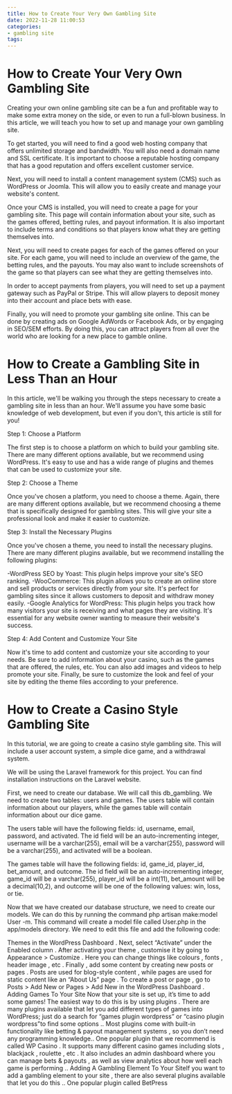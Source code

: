 ```yaml
---
title: How to Create Your Very Own Gambling Site
date: 2022-11-28 11:00:53
categories:
- gambling site
tags:
---
```



#  How to Create Your Very Own Gambling Site

Creating your own online gambling site can be a fun and profitable way to make some extra money on the side, or even to run a full-blown business. In this article, we will teach you how to set up and manage your own gambling site.

To get started, you will need to find a good web hosting company that offers unlimited storage and bandwidth. You will also need a domain name and SSL certificate. It is important to choose a reputable hosting company that has a good reputation and offers excellent customer service.

Next, you will need to install a content management system (CMS) such as WordPress or Joomla. This will allow you to easily create and manage your website's content.

Once your CMS is installed, you will need to create a page for your gambling site. This page will contain information about your site, such as the games offered, betting rules, and payout information. It is also important to include terms and conditions so that players know what they are getting themselves into.

Next, you will need to create pages for each of the games offered on your site. For each game, you will need to include an overview of the game, the betting rules, and the payouts. You may also want to include screenshots of the game so that players can see what they are getting themselves into.

In order to accept payments from players, you will need to set up a payment gateway such as PayPal or Stripe. This will allow players to deposit money into their account and place bets with ease.

Finally, you will need to promote your gambling site online. This can be done by creating ads on Google AdWords or Facebook Ads, or by engaging in SEO/SEM efforts. By doing this, you can attract players from all over the world who are looking for a new place to gamble online.

#  How to Create a Gambling Site in Less Than an Hour

In this article, we'll be walking you through the steps necessary to create a gambling site in less than an hour. We'll assume you have some basic knowledge of web development, but even if you don't, this article is still for you!

Step 1: Choose a Platform

The first step is to choose a platform on which to build your gambling site. There are many different options available, but we recommend using WordPress. It's easy to use and has a wide range of plugins and themes that can be used to customize your site.

Step 2: Choose a Theme

Once you've chosen a platform, you need to choose a theme. Again, there are many different options available, but we recommend choosing a theme that is specifically designed for gambling sites. This will give your site a professional look and make it easier to customize.

Step 3: Install the Necessary Plugins

Once you've chosen a theme, you need to install the necessary plugins. There are many different plugins available, but we recommend installing the following plugins:

-WordPress SEO by Yoast: This plugin helps improve your site's SEO ranking.
-WooCommerce: This plugin allows you to create an online store and sell products or services directly from your site. It's perfect for gambling sites since it allows customers to deposit and withdraw money easily.
-Google Analytics for WordPress: This plugin helps you track how many visitors your site is receiving and what pages they are visiting. It's essential for any website owner wanting to measure their website's success.

Step 4: Add Content and Customize Your Site

Now it's time to add content and customize your site according to your needs. Be sure to add information about your casino, such as the games that are offered, the rules, etc. You can also add images and videos to help promote your site. Finally, be sure to customize the look and feel of your site by editing the theme files according to your preference.

#  How to Create a Casino Style Gambling Site

In this tutorial, we are going to create a casino style gambling site. This will include a user account system, a simple dice game, and a withdrawal system.

We will be using the Laravel framework for this project. You can find installation instructions on the Laravel website.

First, we need to create our database. We will call this db_gambling. We need to create two tables: users and games. The users table will contain information about our players, while the games table will contain information about our dice game.

The users table will have the following fields: id, username, email, password, and activated. The id field will be an auto-incrementing integer, username will be a varchar(255), email will be a varchar(255), password will be a varchar(255), and activated will be a boolean.

The games table will have the following fields: id, game_id, player_id, bet_amount, and outcome. The id field will be an auto-incrementing integer, game_id will be a varchar(255), player_id will be a int(11), bet_amount will be a decimal(10,2), and outcome will be one of the following values: win, loss, or tie.

Now that we have created our database structure, we need to create our models. We can do this by running the command php artisan make:model User -m. This command will create a model file called User.php in the app/models directory. We need to edit this file and add the following code:

<?php namespace App; use Illuminate\Database\Eloquent\Model; class User extends Model { /** * The attributes that are mass assignable. * * @var array */ protected $fillable = [ 'username', 'email', 'password', 'activated' ]; }

#  How to Create a Bitcoin Based Gambling Site 

In a previous article, we detailed how to create a bitcoin-based eCommerce store. In this article, we will show you how to create a bitcoin-based gambling site.

Just like with creating an eCommerce store, there are numerous ways to create a bitcoin-based gambling site. One way is to use an existing platform such as BitShares or Counterparty. Another way is to create your own custom blockchain and casino software.

If you decide to use an existing platform, the process is very simple. All you need to do is register for an account, deposit some bitcoins, and start gambling. If you want to create your own custom blockchain and casino software, the process is more complicated, but not too difficult. In this article, we will focus on creating a custom blockchain and casino software.

Creating a Custom Blockchain

The first step in creating a bitcoin-based gambling site is creating a custom blockchain. This can be done with any programming language that supports blockchain development, such as Java, C++, or Python.

The basic structure of a custom blockchain is very simple. It consists of two main components: the block chain and the casino software. The block chain stores all the data for the blockchain, including the addresses of the wallets and the transactions that have occurred on the blockchain. The casino software controls all aspects of the gambling site, including registering new players, handling bets and payouts, and verifying player identities.

Once you have created the block chain and casino software, you need to test it out by running it on a local server or on online services such as AWS or Azure. Once it is up and running, you can start accepting players and processing bets.

Creating a Bitcoin Wallet

Before you can accept bets from players, you need to set up a bitcoin wallet to hold their bitcoins. There are numerous wallet providers available, such as Coinbase or Blockchain.info. Choose one that best meets your needs and set up an account."

#  How to Create Your Own Gaming Site (Including Gambling)

Making a website is not as hard as it used to be. Just a few years ago, you would need some programming knowledge and server space to get anything online. But now there are a plethora of website builders and Content Management Systems (CMS) that let you create a website without any coding knowledge.

In this article, we will show you how to make a gaming website. This can include traditional casino games like slots and blackjack, but can also include other types of games like dice, poker, or bingo. You can also add in a gambling element to your site, which will let users bet on the outcomes of these games.

To get started, you will need:

A domain name – This is the web address of your site (e.g., www.gamingsite.com). You can buy one from any number of domain name providers.

A hosting provider – This is where your website pages will live online. There are many different providers to choose from, and most offer a variety of plans to suit different needs.

A CMS – A CMS lets you create and manage the content on your website without any coding knowledge. There are many different CMS options available, but we recommend using WordPress. It’s free and open source, and there is a huge community of developers who create plugins and themes for it.

Once you have these basics in place, you can start building your gaming site!


Creating Your Site’s Structure

The first step is to decide on the structure of your site. This includes things like the menus and navigation, as well as the layout of individual pages. It’s best to design this in advance so that you have a roadmap for building your site.

For the menu structure, you will want to think about what pages you want to include on your site. common pages include: Home, About Us, Games, Contact Us, and Terms & Conditions. You may also want to include pages for each type of game you offer (e.g., Slots Page, Blackjack Page). You can then create menus that link to these pages.

For the layout of individual pages, it’s best to use a responsive design template. This will ensure that your page looks good regardless of the device someone is using to view it (e.g., desktop computer, phone, tablet). There are many responsive design templates available online for free or for purchase; just do a Google search for “responsive design templates” or “WordPress themes responsive” to find some options.

Installing WordPress & Setting Up Your Site

Now that you have decided on the structure of your website, it’s time to start building it! The first step is to install WordPress on your hosting account. Detailed instructions on how to do this can be found in our tutorial: How To Install WordPress In 5 Minutes Or Less . Once WordPress is installed, it’s time to set up your site!
The first thing you will need to do is create a title for your site and choose a theme . There are many free themes available in the WordPress theme directory , or you can purchase premium themes from websites like ThemeForest . Once you have selected a theme , activate it by going to Appearance > Themes in the WordPress Dashboard . Next, select “Activate” under the Enabled column . After activating your theme , customise it by going to Appearance > Customize . Here you can change things like colours , fonts , header image , etc .        Finally , add some content by creating new posts or pages . Posts are used for blog-style content , while pages are used for static content like an “About Us” page . To create a post or page , go to Posts > Add New or Pages > Add New in the WordPress Dashboard .

Adding Games To Your Site
Now that your site is set up, it’s time to add some games! The easiest way to do this is by using plugins . There are many plugins available that let you add different types of games into WordPress; just do a search for “games plugin wordpress” or “casino plugin wordpress”to find some options .. Most plugins come with built-in functionality like betting & payout management systems , so you don’t need any programming knowledge.. One popular plugin that we recommend is called WP Casino . It supports many different casino games including slots , blackjack , roulette , etc . It also includes an admin dashboard where you can manage bets & payouts , as well as view analytics about how well each game is performing ..

Adding A Gambling Element To Your SiteIf you want to add a gambling element to your site , there are also several plugins available that let you do this .. One popular plugin called BetPress
